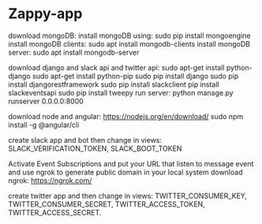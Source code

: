 # Zappy-app

download mongoDB:
install mongoDB using: sudo pip install mongoengine
install mongoDB clients: sudo apt install mongodb-clients
install mongoDB server: sudo apt install mongodb-server

download django and slack api and twitter api:
sudo apt-get install python-django
sudo apt-get install python-pip
sudo pip install django
sudo pip install djangorestframework
sudo pip install slackclient
pip install slackeventsapi
sudo pip install tweepy
run server: python manage.py runserver 0.0.0.0:8000

download node and angular:
https://nodejs.org/en/download/
sudo npm install -g @angular/cli


create slack app and bot then change in views:
SLACK_VERIFICATION_TOKEN, SLACK_BOOT_TOKEN

Activate Event Subscriptions and put your URL that listen to message event
and use ngrok to generate public domain in your local system
download ngrok:
https://ngrok.com/

create twitter app and then change in views:
TWITTER_CONSUMER_KEY, TWITTER_CONSUMER_SECRET,
TWITTER_ACCESS_TOKEN, TWITTER_ACCESS_SECRET.
 